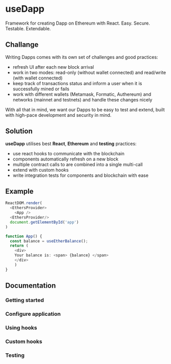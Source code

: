 # useDapp

Framework for creating Dapp on Ethereum with React. 
Easy. Secure. Testable. Extendable.

## Challange 

Writing Dapps comes with its own set of challenges and good practices:

- refresh UI after each new block arrival
- work in two modes: read-only (without wallet connected) and read/write (with wallet connected)
- keep track of transactions status and inform a user when it is successfully mined or fails
- work with different wallets (Metamask, Formatic, Authereum) and networks (mainnet and testnets) and handle these changes nicely

With all that in mind, we want our Dapps to be easy to test and extend, built with high-pace development and security in mind.

## Solution

**useDapp** utilises best **React**, **Ethereum** and **testing** practices:
- use react hooks to communicate with the blockchain
- components automatically refresh on a new block
- multiple contract calls to are combined into a single multi-call
- extend with custom hooks
- write integration tests for components and blockchain with ease

## Example

```ts
ReactDOM.render(
  <EthersProvider>
    <App />
  <EthersProvider/>
  document.getElementById('app')
)

function App() {
  const balance = useEtherBalance();
  return (
    <div>
    Your balance is: <span> {balance} </span>
    </div>
    )
}
```

## Documentation
### Getting started
### Configure application
### Using hooks
### Custom hooks
### Testing
